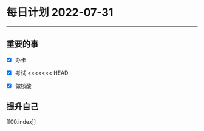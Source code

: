 #  每日计划 2022-07-31
---
## 重要的事
- [x]  办卡
- [x]  考试
<<<<<<< HEAD
- [x] 做核酸





## 提升自己

  



[[00.index]]








